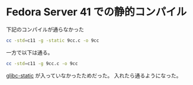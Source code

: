 # Fedora Server 41 での静的コンパイル

下記のコンパイルが通らなかった

```sh
cc -std=c11 -g -static 9cc.c -o 9cc
```

一方で以下は通る。

```sh
cc -std=c11 -g 9cc.c -o 9cc
```

[glibc-static](https://packages.fedoraproject.org/pkgs/glibc/glibc-static/) が入っていなかったためだった。
入れたら通るようになった。
